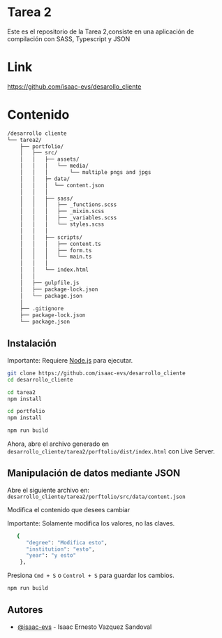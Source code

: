 
# Tarea 2

Este es el repositorio de la Tarea 2,consiste en una aplicación de compilación con SASS, Typescript y JSON

# Link

https://github.com/isaac-evs/desarollo_cliente

# Contenido 

```bash
/desarrollo cliente
└── tarea2/
    ├── portfolio/
    │   ├── src/
    │   │   ├── assets/
    │   │   │   └── media/
    │   │   │       └── multiple pngs and jpgs
    │   │   ├─ data/  
    │   │   │  └── content.json
    │   │   │
    │   │   ├── sass/
    │   │   │   ├── _functions.scss
    │   │   │   ├── _mixin.scss
    │   │   │   ├── _variables.scss
    │   │   │   └── styles.scss
    │   │   │
    │   │   ├── scripts/
    │   │   │   ├── content.ts
    │   │   │   ├── form.ts
    │   │   │   └── main.ts
    │   │   │
    │   │   └── index.html
    │   │ 
    │   ├── gulpfile.js
    │   ├── package-lock.json
    │   └── package.json
    │
    ├── .gitignore 
    ├── package-lock.json
    └── package.json  
```


## Instalación

Importante: Requiere [Node.js](https://nodejs.org/) para ejecutar.

```bash
git clone https://github.com/isaac-evs/desarrollo_cliente
cd desarrollo_cliente
```

```bash
cd tarea2
npm install
```

```bash
cd portfolio
npm install
```

```bash
npm run build
```

Ahora, abre el archivo generado en `desarrollo_cliente/tarea2/porftolio/dist/index.html` con Live Server.


## Manipulación de datos mediante JSON

Abre el siguiente archivo en: `desarrollo_cliente/tarea2/porftolio/src/data/content.json`

Modifica el contenido que desees cambiar

Importante: Solamente modifica los valores, no las claves.

```bash
   {
      "degree": "Modifica esto",
      "institution": "esto",
      "year": "y esto"
    },
```

Presiona `Cmd + S` o `Control + S` para guardar los cambios.

```bash
npm run build
```



## Autores

- [@isaac-evs](https://www.github.com/isaac-evs) - Isaac Ernesto Vazquez Sandoval
